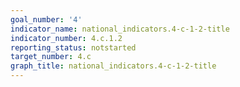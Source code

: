 ```yaml
---
goal_number: '4'
indicator_name: national_indicators.4-c-1-2-title
indicator_number: 4.c.1.2
reporting_status: notstarted
target_number: 4.c
graph_title: national_indicators.4-c-1-2-title
---
```

